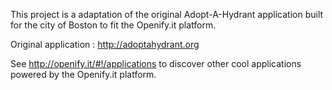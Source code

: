 This project is a adaptation of the original Adopt-A-Hydrant application built for the city of Boston to fit the Openify.it platform.

Original application : http://adoptahydrant.org

See http://openify.it/#!/applications to discover other cool applications powered by the Openify.it platform.
